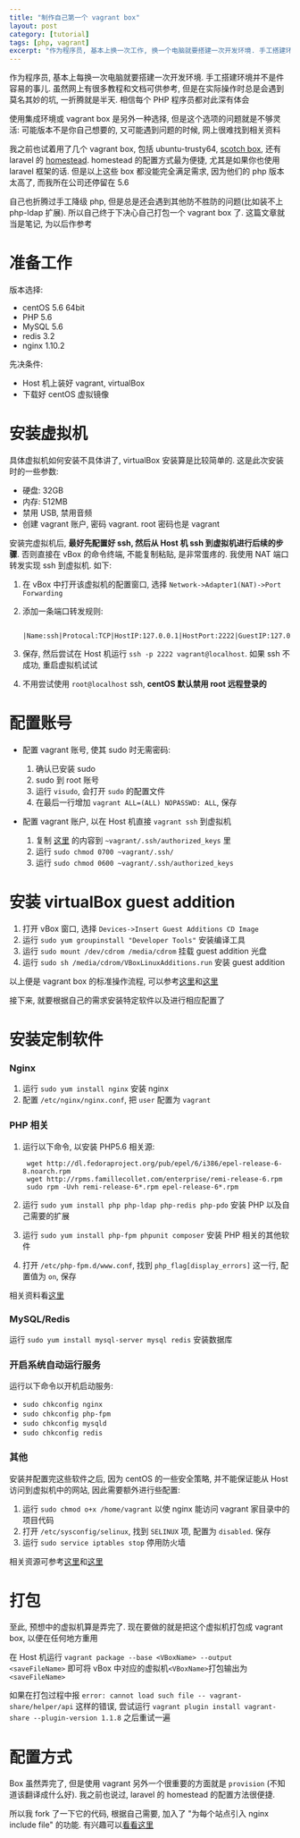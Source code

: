 ```yaml
---
title: "制作自己第一个 vagrant box"
layout: post
category: [tutorial]
tags: [php, vagrant]
excerpt: "作为程序员, 基本上换一次工作, 换一个电脑就要搭建一次开发环境. 手工搭建环境并不是件容易的事儿. 虽然网上有很多教程和文档可供参考, 但是在实际操作时总是会遇到莫名其妙的坑, 一折腾就是半天. 所以自己终于下决心自己打包一个 vagrant box 了. 这篇文章就当是笔记, 为以后作参考"
---
```


作为程序员, 基本上每换一次电脑就要搭建一次开发环境. 手工搭建环境并不是件容易的事儿. 虽然网上有很多教程和文档可供参考, 但是在实际操作时总是会遇到莫名其妙的坑, 一折腾就是半天. 相信每个 PHP 程序员都对此深有体会

使用集成环境或 vagrant box 是另外一种选择, 但是这个选项的问题就是不够灵活: 可能版本不是你自己想要的, 又可能遇到问题的时候, 网上很难找到相关资料

我之前也试着用了几个 vagrant box, 包括 ubuntu-trusty64, [scotch box][scoth], 还有 laravel 的 [homestead][homestead]. homestead 的配置方式最为便捷, 尤其是如果你也使用 laravel 框架的话. 但是以上这些 box 都没能完全满足需求, 因为他们的 php 版本太高了, 而我所在公司还停留在 5.6

自己也折腾过手工降级 php, 但是总是还会遇到其他防不胜防的问题(比如装不上 php-ldap 扩展). 所以自己终于下决心自己打包一个 vagrant box 了. 这篇文章就当是笔记, 为以后作参考

# 准备工作

版本选择:

- centOS 5.6 64bit
- PHP 5.6
- MySQL 5.6
- redis 3.2
- nginx 1.10.2

先决条件:

- Host 机上装好 vagrant, virtualBox
- 下载好 centOS 虚拟镜像

# 安装虚拟机

具体虚拟机如何安装不具体讲了, virtualBox 安装算是比较简单的. 这是此次安装时的一些参数:

- 硬盘: 32GB
- 内存: 512MB
- 禁用 USB, 禁用音频
- 创建 vagrant 账户, 密码 vagrant. root 密码也是 vagrant

安装完虚拟机后, __最好先配置好 ssh, 然后从 Host 机 ssh 到虚拟机进行后续的步骤__. 否则直接在 vBox 的命令终端, 不能复制粘贴, 是非常蛋疼的. 我使用 NAT 端口转发实现 ssh 到虚拟机. 如下: 

1. 在 vBox 中打开该虚拟机的配置窗口, 选择 `Network->Adapter1(NAT)->Port Forwarding`
2. 添加一条端口转发规则: 
        
        |Name:ssh|Protocal:TCP|HostIP:127.0.0.1|HostPort:2222|GuestIP:127.0.0.1|GuestPort:22|

3. 保存, 然后尝试在 Host 机运行 `ssh -p 2222 vagrant@localhost`. 如果 ssh 不成功, 重启虚拟机试试
4. 不用尝试使用 `root@localhost` ssh, __centOS 默认禁用 root 远程登录的__

# 配置账号

- 配置 vagrant 账号, 使其 sudo 时无需密码:
    1. 确认已安装 sudo
    2. sudo 到 root 账号
    3. 运行 `visudo`, 会打开 `sudo` 的配置文件
    4. 在最后一行增加 `vagrant ALL=(ALL) NOPASSWD: ALL`, 保存

- 配置 vagrant 账户, 以在 Host 机直接 `vagrant ssh` 到虚拟机
    1. 复制 [这里][insecureKey] 的内容到 `~vagrant/.ssh/authorized_keys` 里
    2. 运行 `sudo chmod 0700 ~vagrant/.ssh/`
    3. 运行 `sudo chmod 0600 ~vagrant/.ssh/authorized_keys`

# 安装 virtualBox guest addition

1. 打开 vBox 窗口, 选择 `Devices->Insert Guest Additions CD Image`
2. 运行 `sudo yum groupinstall "Developer Tools"` 安装编译工具
3. 运行 `sudo mount /dev/cdrom /media/cdrom` 挂载 guest addition 光盘
4. 运行 `sudo sh /media/cdrom/VBoxLinuxAdditions.run` 安装 guest addition

以上便是 vagrant box 的标准操作流程, 可以参考[这里][convention]和[这里][basic]

接下来, 就要根据自己的需求安装特定软件以及进行相应配置了

# 安装定制软件

### Nginx

1. 运行 `sudo yum install nginx` 安装 nginx
2. 配置 `/etc/nginx/nginx.conf`, 把 `user` 配置为 `vagrant`

### PHP 相关

1. 运行以下命令, 以安装 PHP5.6 相关源:

        wget http://dl.fedoraproject.org/pub/epel/6/i386/epel-release-6-8.noarch.rpm
        wget http://rpms.famillecollet.com/enterprise/remi-release-6.rpm
        sudo rpm -Uvh remi-release-6*.rpm epel-release-6*.rpm

2. 运行 `sudo yum install php php-ldap php-redis php-pdo` 安装 PHP 以及自己需要的扩展
3. 运行 `sudo yum install php-fpm phpunit composer` 安装 PHP 相关的其他软件
4. 打开 `/etc/php-fpm.d/www.conf`, 找到 `php_flag[display_errors]` 这一行, 配置值为 `on`, 保存

相关资料看[这里][source]

### MySQL/Redis

运行 `sudo yum install mysql-server mysql redis` 安装数据库

### 开启系统自动运行服务

运行以下命令以开机启动服务:

- `sudo chkconfig nginx`
- `sudo chkconfig php-fpm`
- `sudo chkconfig mysqld`
- `sudo chkconfig redis`

### 其他

安装并配置完这些软件之后, 因为 centOS 的一些安全策略, 并不能保证能从 Host 访问到虚拟机中的网站, 因此需要额外进行些配置:

1. 运行 `sudo chmod o+x /home/vagrant` 以使 nginx 能访问 vagrant 家目录中的项目代码
2. 打开 `/etc/sysconfig/selinux`, 找到 `SELINUX` 项, 配置为 `disabled`. 保存
3. 运行 `sudo service iptables stop` 停用防火墙

相关资源可参考[这里][selinux]和[这里][iptables]

# 打包

至此, 预想中的虚拟机算是弄完了. 现在要做的就是把这个虚拟机打包成 vagrant box, 以便在任何地方重用

在 Host 机运行 `vagrant package --base <VBoxName> --output <saveFileName>` 即可将 vBox 中对应的虚拟机`<VBoxName>`打包输出为`<saveFileName>`

如果在打包过程中报 `error: cannot load such file -- vagrant-share/helper/api` 这样的错误, 尝试运行 `vagrant plugin install vagrant-share --plugin-version 1.1.8` 之后重试一遍

# 配置方式

Box 虽然弄完了, 但是使用 vagrant 另外一个很重要的方面就是 `provision` (不知道该翻译成什么好). 我之前也说过, laravel 的 homestead 的配置方法很便捷. 

所以我 fork 了一下它的代码, 根据自己需要, 加入了 "为每个站点引入 nginx include file" 的功能. 有兴趣可以[看看这里][uxinstead]



[scoth]: https://box.scotch.io/
[homestead]: https://laravel.com/docs/5.4/homestead
[convention]: https://www.vagrantup.com/docs/boxes/base.html
[basic]: https://www.vagrantup.com/docs/virtualbox/boxes.html
[insecureKey]: https://github.com/mitchellh/vagrant/blob/master/keys/vagrant.pub
[selinux]: https://www.centos.org/docs/5/html/5.2/Deployment_Guide/sec-sel-enable-disable.html
[iptables]: http://www.binarytides.com/open-http-port-iptables-centos/
[source]: https://www.mojowill.com/geek/howto-install-php-5-4-5-5-or-5-6-on-centos-6-and-centos-7/
[uxinstead]: https://github.com/UniFreak/uxinstead











